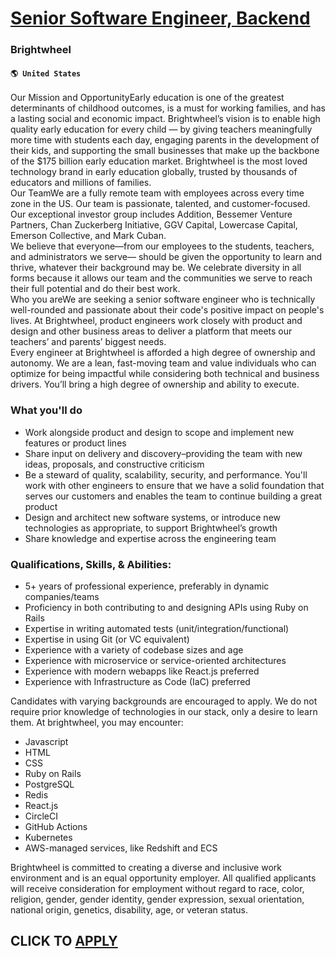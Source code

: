 # [Senior Software Engineer, Backend](https://www.remotewlb.com/apply/senior-software-engineer-backend-74169)  
### Brightwheel  
#### `🌎 United States`  
Our Mission and OpportunityEarly education is one of the greatest determinants of childhood outcomes, is a must for working families, and has a lasting social and economic impact. Brightwheel’s vision is to enable high quality early education for every child — by giving teachers meaningfully more time with students each day, engaging parents in the development of their kids, and supporting the small businesses that make up the backbone of the $175 billion early education market. Brightwheel is the most loved technology brand in early education globally, trusted by thousands of educators and millions of families.  
Our TeamWe are a fully remote team with employees across every time zone in the US. Our team is passionate, talented, and customer-focused. Our exceptional investor group includes Addition, Bessemer Venture Partners, Chan Zuckerberg Initiative, GGV Capital, Lowercase Capital, Emerson Collective, and Mark Cuban.  
We believe that everyone—from our employees to the students, teachers, and administrators we serve— should be given the opportunity to learn and thrive, whatever their background may be. We celebrate diversity in all forms because it allows our team and the communities we serve to reach their full potential and do their best work.  
Who you areWe are seeking a senior software engineer who is technically well-rounded and passionate about their code's positive impact on people's lives. At Brightwheel, product engineers work closely with product and design and other business areas to deliver a platform that meets our teachers’ and parents’ biggest needs.  
Every engineer at Brightwheel is afforded a high degree of ownership and autonomy. We are a lean, fast-moving team and value individuals who can optimize for being impactful while considering both technical and business drivers. You’ll bring a high degree of ownership and ability to execute.

### What you'll do

  * Work alongside product and design to scope and implement new features or product lines
  * Share input on delivery and discovery–providing the team with new ideas, proposals, and constructive criticism
  * Be a steward of quality, scalability, security, and performance. You'll work with other engineers to ensure that we have a solid foundation that serves our customers and enables the team to continue building a great product
  * Design and architect new software systems, or introduce new technologies as appropriate, to support Brightwheel’s growth
  * Share knowledge and expertise across the engineering team

### Qualifications, Skills, & Abilities:

  * 5+ years of professional experience, preferably in dynamic companies/teams
  * Proficiency in both contributing to and designing APIs using Ruby on Rails 
  * Expertise in writing automated tests (unit/integration/functional)
  * Expertise in using Git (or VC equivalent)
  * Experience with a variety of codebase sizes and age
  * Experience with microservice or service-oriented architectures
  * Experience with modern webapps like React.js preferred
  * Experience with Infrastructure as Code (IaC) preferred
  
Candidates with varying backgrounds are encouraged to apply. We do not require prior knowledge of technologies in our stack, only a desire to learn them. At brightwheel, you may encounter:

  * Javascript
  * HTML
  * CSS
  * Ruby on Rails
  * PostgreSQL
  * Redis
  * React.js
  * CircleCI
  * GitHub Actions
  * Kubernetes
  * AWS-managed services, like Redshift and ECS

Brightwheel is committed to creating a diverse and inclusive work environment and is an equal opportunity employer. All qualified applicants will receive consideration for employment without regard to race, color, religion, gender, gender identity, gender expression, sexual orientation, national origin, genetics, disability, age, or veteran status.  
## CLICK TO [APPLY](https://www.remotewlb.com/apply/senior-software-engineer-backend-74169)

